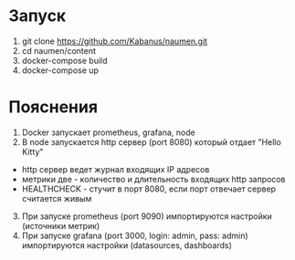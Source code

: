 # Запуск
1. git clone https://github.com/Kabanus/naumen.git
2. cd naumen/content
3. docker-compose build
4. docker-compose up

# Пояснения
1. Docker запускает prometheus, grafana, node   
2. В node запускается http сервер (port 8080) который отдает "Hello Kitty"   
- http сервер ведет журнал входящих IP адресов   
- метрики две - количество и длительность входящих http запросов   
- HEALTHCHECK - стучит в порт 8080, если порт отвечает сервер считается живым   
3. При запуске prometheus (port 9090) импортируются настройки (источники метрик)   
4. При запуске grafana (port 3000, login: admin, pass: admin) импортируются настройки (datasources, dashboards)
